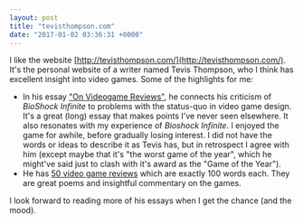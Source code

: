 ```yaml
---
layout: post
title: "tevisthompson.com"
date: "2017-01-02 03:36:31 +0000"
---
```


I like the website [http://tevisthompson.com/](http://tevisthompson.com/). It's the personal website of a writer named Tevis Thompson, who I think has excellent insight into video games. Some of the highlights for me:

- In his essay ["On Videogame Reviews"](http://tevisthompson.com/on-videogame-reviews/), he connects his criticism of *BioShock Infinite* to problems with the status-quo in video game design. It's a great (long) essay that makes points I've never seen elsewhere. It also resonates with my experience of *Bioshock Infinite*. I enjoyed the game for awhile, before gradually losing interest. I did not have the words or ideas to describe it as Tevis has, but in retrospect I agree with him (except maybe that it's "the worst game of the year", which he might've said just to clash with it's award as the "Game of the Year").
- He has [50 video game reviews](http://tevisthompson.com/game-review-drabbles/) which are exactly 100 words each. They are great poems and insightful commentary on the games.


I look forward to reading more of his essays when I get the chance (and the mood).
